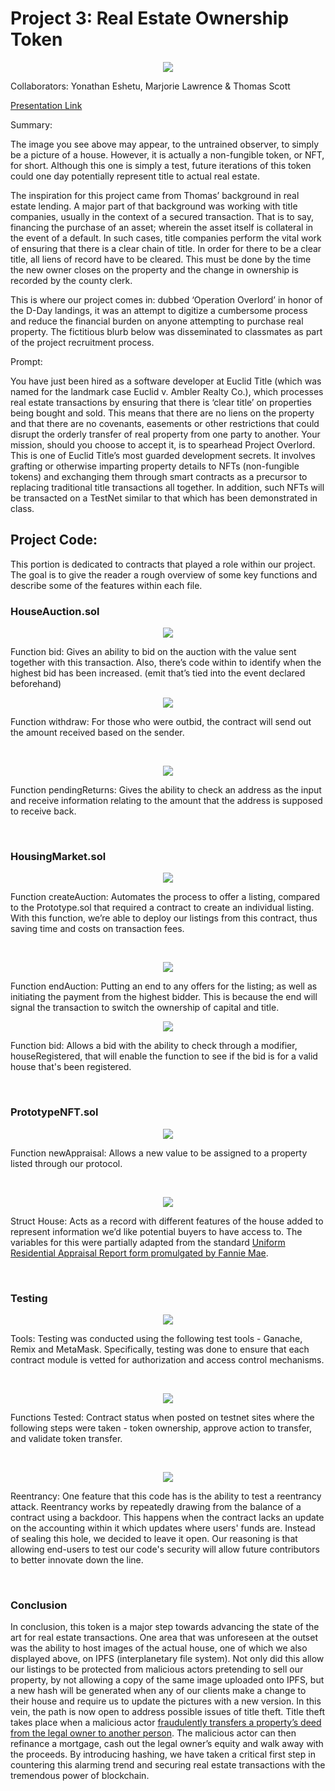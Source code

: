 # Project 3: Real Estate Ownership Token

<p align="center"><img src="https://github.com/ThomasJScott3/Real-Estate-Ownership-Token/blob/main/Images/NFT.png"></img></p>



Collaborators: Yonathan Eshetu, Marjorie Lawrence & Thomas Scott

[Presentation Link](https://github.com/ThomasJScott3/Real-Estate-Ownership-Token/blob/main/Real%20Estate%20Token%20Presentation.pdf)

Summary: 

The image you see above may appear, to the untrained observer, to simply be a picture of a house. However, it is actually a non-fungible token, or NFT, for short. Although this one is simply a test, future iterations of this token could one day potentially represent title to actual real estate. 

The inspiration for this project came from Thomas’ background in real estate lending. A major part of that background was working with title companies, usually in the context of a secured transaction. That is to say, financing the purchase of an asset; wherein the asset itself is collateral in the event of a default. In such cases, title companies perform the vital work of ensuring that there is a clear chain of title. In order for there to be a clear title, all liens of record have to be cleared. This must be done by the time the new owner closes on the property and the change in ownership is recorded by the county clerk. 

This is where our project comes in: dubbed ‘Operation Overlord’ in honor of the D-Day landings, it was an attempt to digitize a cumbersome process and reduce the financial burden on anyone attempting to purchase real property. The fictitious blurb below was disseminated to classmates as part of the project recruitment process.


Prompt: 

You have just been hired as a software developer at Euclid Title (which was named for the landmark case Euclid v. Ambler Realty Co.), which processes real estate transactions by ensuring that there is ‘clear title’ on properties being bought and sold. This means that there are no liens on the property and that there are no covenants, easements or other restrictions that could disrupt the orderly transfer of real property from one party to another. Your mission, should you choose to accept it, is to spearhead Project Overlord. This is one of Euclid Title’s most guarded development secrets. It involves grafting or otherwise imparting property details to NFTs (non-fungible tokens) and exchanging them through smart contracts as a precursor to replacing traditional title transactions all together. In addition, such NFTs will be transacted on a TestNet similar to that which has been demonstrated in class.


## Project Code:

This portion is dedicated to contracts that played a role within our project. The goal is to give the reader a rough overview of some key functions and describe some of the features within each file. 


### HouseAuction.sol


<p align="center"><img src="https://github.com/ThomasJScott3/Real-Estate-Ownership-Token/blob/main/Images/Bid.PNG"></img></p>


Function bid: Gives an ability to bid on the auction with the value sent together with this transaction. Also, there’s code within to identify when the highest bid has been increased. (emit that’s tied into the event declared beforehand)
<br>

<p align="center"><img src="https://github.com/ThomasJScott3/Real-Estate-Ownership-Token/blob/main/Images/Withdraw.PNG"></img></p>


Function withdraw: For those who were outbid, the contract will send out the amount received based on the sender.

<br>

<p align="center"><img src="https://github.com/ThomasJScott3/Real-Estate-Ownership-Token/blob/main/Images/PendingReturn.PNG"></img></p>


Function pendingReturns: Gives the ability to check an address as the input and receive information relating to the amount that the address is supposed to receive back.

<br>

### HousingMarket.sol


<p align="center"><img src="https://github.com/ThomasJScott3/Real-Estate-Ownership-Token/blob/main/Images/CreateAuction.PNG"></img></p>


Function createAuction: Automates the process to offer a listing, compared to the Prototype.sol that required a contract to create an individual listing. With this function, we’re able to deploy our listings from this contract, thus saving time and costs on transaction fees.

<br>

<p align="center"><img src="https://github.com/ThomasJScott3/Real-Estate-Ownership-Token/blob/main/Images/EndAuction.PNG"</img></p>


Function endAuction: Putting an end to any offers for the listing; as well as initiating the payment from the highest bidder. This is because the end will signal the transaction to switch the ownership of capital and title.


<p align="center"><img src="https://github.com/ThomasJScott3/Real-Estate-Ownership-Token/blob/main/Images/Bid_Auction.PNG"></img></p>


Function bid: Allows a bid with the ability to check through a modifier, houseRegistered, that will enable the function to see if the bid is for a valid house that's been registered.  

<br>

### PrototypeNFT.sol


<p align="center"><img src="https://github.com/ThomasJScott3/Real-Estate-Ownership-Token/blob/main/Images/newAppraisal.PNG"></img></p>


Function newAppraisal: Allows a new value to be assigned to a property listed through our protocol.

<br>

<p align="center"><img src="https://github.com/ThomasJScott3/Real-Estate-Ownership-Token/blob/main/Images/structHouse.PNG"></img></p>


Struct House: Acts as a record with different features of the house added to represent information we’d like potential buyers to have access to. The variables for this were partially adapted from the standard [Uniform Residential Appraisal Report form promulgated by Fannie Mae](https://singlefamily.fanniemae.com/media/12371/display).

<br>

### Testing


<p align="center"><img src="https://github.com/ThomasJScott3/Real-Estate-Ownership-Token/blob/main/Images/testingTool.png"></img></p>


Tools: Testing was conducted using the following test tools - Ganache, Remix and MetaMask.  Specifically, testing was done to ensure that each contract module is vetted for authorization and access control mechanisms. 

<br>

<p align="center"><img src="https://github.com/ThomasJScott3/Real-Estate-Ownership-Token/blob/main/Images/testingFunction.PNG"></img></p>


Functions Tested: Contract status when posted on testnet sites where the following steps were taken - token ownership, approve action to transfer, and validate token transfer.   

<br>

<p align="center"><img src="https://github.com/ThomasJScott3/Real-Estate-Ownership-Token/blob/main/Images/Reentrancy.PNG"></img></p>


Reentrancy: One feature that this code has is the ability to test a reentrancy attack. Reentrancy works by repeatedly drawing from the balance of a contract using a backdoor. This happens when the contract lacks an update on the accounting within it which updates where users' funds are. Instead of sealing this hole, we decided to leave it open. Our reasoning is that allowing end-users to test our code's security will allow future contributors to better innovate down the line. 

<br>

### Conclusion


In conclusion, this token is a major step towards advancing the state of the art for real estate transactions. One area that was unforeseen at the outset was the ability to host images of the actual house, one of which we also displayed above, on IPFS (interplanetary file system). Not only did this allow our listings to be protected from malicious actors pretending to sell our property, by not allowing a copy of the same image uploaded onto IPFS, but a new hash will be generated when any of our clients make a change to their house and require us to update the pictures with a new version. 
In this vein, the path is now open to address possible issues of title theft. Title theft takes place when a malicious actor [fraudulently transfers a property’s deed from the legal owner to another person](https://www.experian.com/blogs/ask-experian/what-is-home-title-fraud/). The malicious actor can then refinance a mortgage, cash out the legal owner’s equity and walk away with the proceeds. By introducing hashing, we have taken a critical first step in countering this alarming trend and securing real estate transactions with the tremendous power of blockchain.

